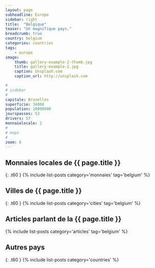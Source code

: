 ```yaml
---
layout: page
subheadline: Europe
sidebar: right
title:  "Belgique"
teaser: "Un magnifique pays."
breadcrumb: true
country: belgium
categories: countries
tags:
    - europe
image:
    thumb: gallery-example-2-thumb.jpg
    title: gallery-example-2.jpg
    caption: Unsplash.com
    caption_url: http://unsplash.com

#
# sidebar
#
capitale: Bruxelles
superficie: 34000
population: 10000000
jourspasses: 53
drivers: 57
monnaielocale: 2
#
# maps
#
zoom: 6
---
```


## Monnaies locales de {{ page.title }}
{: .t60 }
{% include list-posts category='monnaies' tag='belgium' %}

## Villes de {{ page.title }}
{: .t60 }
{% include list-posts category='cities' tag='belgium' %}

## Articles parlant de la {{ page.title }}
{% include list-posts category='articles' tag='belgium' %}

## Autres pays
{: .t60 }
{% include list-posts category='countries' %}
